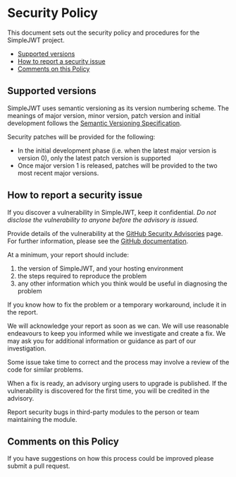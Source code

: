 # Security Policy

This document sets out the security policy and procedures for the
SimpleJWT project.

  * [Supported versions](#supported-versions)
  * [How to report a security issue](#how-to-report-a-security-issue)
  * [Comments on this Policy](#comments-on-this-policy)

## Supported versions

SimpleJWT uses semantic versioning as its version numbering scheme.
The meanings of major version, minor version, patch version and initial
development follows the [Semantic Versioning Specification].

Security patches will be provided for the following:

- In the initial development phase (i.e. when the latest major version is
  version 0), only the latest patch version is supported
- Once major version 1 is released, patches will be provided to the two
  most recent major versions.


## How to report a security issue

If you discover a vulnerability in SimpleJWT, keep it confidential. 
*Do not disclose the vulnerability to anyone before the advisory is issued.*

Provide details of the vulnerability at the [GitHub Security Advisories]
page.  For further information, please see the [GitHub documentation].

At a minimum, your report should include:

   1. the version of SimpleJWT, and your hosting environment
   2. the steps required to reproduce the problem
   3. any other information which you think would be useful in diagnosing
      the problem

If you know how to fix the problem or a temporary workaround, include it
in the report.

We will acknowledge your report as soon as we can.  We will use reasonable
endeavours to keep you informed while we investigate and create a fix.
We may ask you for additional information or guidance as part of our
investigation.

Some issue take time to correct and the process may involve a review of
the code for similar problems.

When a fix is ready, an advisory urging users to upgrade is published.
If the vulnerability is discovered for the first time, you will be credited in the advisory.

Report security bugs in third-party modules to the person or team maintaining
the module.

## Comments on this Policy

If you have suggestions on how this process could be improved please submit a
pull request.



[Semantic Versioning Specification]: https://semver.org/
[GitHub Security Advisories]: https://github.com/kelvinmo/simplejwt/security/advisories
[GitHub documentation]: https://docs.github.com/en/code-security/security-advisories/guidance-on-reporting-and-writing/privately-reporting-a-security-vulnerability
